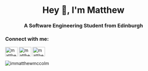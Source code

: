 <h1 align="center">Hey 👋, I'm Matthew</h1>
<h3 align="center">A Software Engineering Student from Edinburgh</h3>

<h3 align="left">Connect with me:</h3>
<p align="left">
<a href="https://twitter.com/matthewsyp" target="blank"><img align="center" src="https://raw.githubusercontent.com/rahuldkjain/github-profile-readme-generator/master/src/images/icons/Social/twitter.svg" alt="matthewsyp" height="30" width="40" /></a>
<a href="https://linkedin.com/in/matthew-m-a21140237" target="blank"><img align="center" src="https://raw.githubusercontent.com/rahuldkjain/github-profile-readme-generator/master/src/images/icons/Social/linked-in-alt.svg" alt="matthew-m-a21140237" height="30" width="40" /></a>
<a href="https://instagram.com/matthew4ayr" target="blank"><img align="center" src="https://raw.githubusercontent.com/rahuldkjain/github-profile-readme-generator/master/src/images/icons/Social/instagram.svg" alt="matthew4ayr" height="30" width="40" /></a>
</p>

<p><img align="center" src="https://github-readme-streak-stats.herokuapp.com/?user=immatthewmccolm&" alt="immatthewmccolm" /></p>
